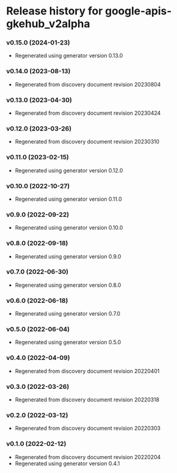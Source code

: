 # Release history for google-apis-gkehub_v2alpha

### v0.15.0 (2024-01-23)

* Regenerated using generator version 0.13.0

### v0.14.0 (2023-08-13)

* Regenerated from discovery document revision 20230804

### v0.13.0 (2023-04-30)

* Regenerated from discovery document revision 20230424

### v0.12.0 (2023-03-26)

* Regenerated from discovery document revision 20230310

### v0.11.0 (2023-02-15)

* Regenerated using generator version 0.12.0

### v0.10.0 (2022-10-27)

* Regenerated using generator version 0.11.0

### v0.9.0 (2022-09-22)

* Regenerated using generator version 0.10.0

### v0.8.0 (2022-09-18)

* Regenerated using generator version 0.9.0

### v0.7.0 (2022-06-30)

* Regenerated using generator version 0.8.0

### v0.6.0 (2022-06-18)

* Regenerated using generator version 0.7.0

### v0.5.0 (2022-06-04)

* Regenerated using generator version 0.5.0

### v0.4.0 (2022-04-09)

* Regenerated from discovery document revision 20220401

### v0.3.0 (2022-03-26)

* Regenerated from discovery document revision 20220318

### v0.2.0 (2022-03-12)

* Regenerated from discovery document revision 20220303

### v0.1.0 (2022-02-12)

* Regenerated from discovery document revision 20220204
* Regenerated using generator version 0.4.1

